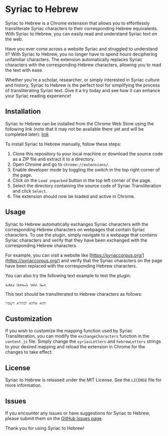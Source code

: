 
#  Syriac to Hebrew

Syriac to Hebrew is a Chrome extension that allows you to effortlessly transliterate Syriac characters to their corresponding Hebrew equivalents. With Syriac to Hebrew, you can easily read and understand Syriac text on the web.

Have you ever come across a website Syriac and struggled to understand it? With Syriac to Hebrew, you no longer have to spend hours deciphering unfamiliar characters. The extension automatically replaces Syriac characters with the corresponding Hebrew characters, allowing you to read the text with ease.

Whether you're a scholar, researcher, or simply interested in Syriac culture and history, Syriac to Hebrew is the perfect tool for simplifying the process of transliterating Syriac text. Give it a try today and see how it can enhance your Syriac reading experience!

## Installation

Syriac to Hebrew can be installed from the Chrome Web Store using the following link (note that it may not be available there yet and will be completed later):
[link](link) 

To install Syriac to Hebrew manually, follow these steps:

1.  Clone this repository to your local machine or download the source code as a ZIP file and extract it to a directory.
2.  Open Chrome and go to `chrome://extensions/`.
3.  Enable developer mode by toggling the switch in the top right corner of the page.
4.  Click on the `Load unpacked` button in the top left corner of the page.
5.  Select the directory containing the source code of Syriac Transliteration and click `Select`.
6.  The extension should now be loaded and active in Chrome.


## Usage

Syriac to Hebrew automatically exchanges Syriac characters with the corresponding Hebrew characters on webpages that contain Syriac characters. To use the plugin, simply navigate to a webpage that contains Syriac characters and verify that they have been exchanged with the corresponding Hebrew characters.

For example, you can visit a website like [https://syriaccorpus.org/](https://syriaccorpus.org/) and verify that the Syriac characters on the page have been replaced with the corresponding Hebrew characters.

You can also try the following text example to test the plugin:

`ܘܚܼܙܐ ܐܠܗܐ ܠܢܘܗܪܐ ܕܫܦܝܪ` 

This text should be transliterated to Hebrew characters as follows:

`וחܼזא אלהא לנוהרא דשפיר` 

## Customization

If you wish to customize the mapping function used by Syriac Transliteration, you can modify the `exchangeCharacters` function in the `content.js` file. Simply change the `syriacLetters` and `hebrewLetters` strings to your desired mapping and reload the extension in Chrome for the changes to take effect.

## License

Syriac to Hebrew is released under the MIT License. See the `LICENSE` file for more information.

## Issues

If you encounter any issues or have suggestions for Syriac to Hebrew, please submit them on the [GitHub Issues page](https://github.com/yanirmr/syriac-transliteration-extrension/issues).

Thank you for using Syriac to Hebrew!
